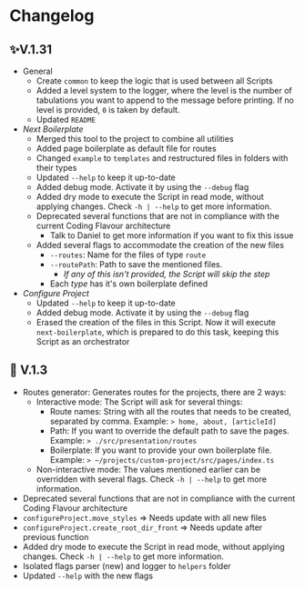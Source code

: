 # Changelog

## ✨V.1.31

- General
  - Create `common` to keep the logic that is used between all Scripts
  - Added a level system to the logger, where the level is the number of tabulations you want to append to the message before printing. If no level is provided, `0` is taken by default.
  - Updated `README`
- *Next Boilerplate*
  - Merged this tool to the project to combine all utilities
  - Added page boilerplate as default file for routes
  - Changed `example` to `templates` and restructured files in folders with their types
  - Updated `--help` to keep it up-to-date
  - Added debug mode. Activate it by using the `--debug` flag
  - Added dry mode to execute the Script in read mode, without applying changes. Check `-h | --help` to get more information.
  - Deprecated several functions that are not in compliance with the current Coding Flavour architecture
    - Talk to Daniel to get more information if you want to fix this issue
  - Added several flags to accommodate the creation of the new files
    - `--routes`: Name for the files of type `route`
    - `--routePath`: Path to save the mentioned files.
      - _If any of this isn't provided, the Script will skip the step_
    - Each _type_ has it's own boilerplate defined
- *Configure Project*
  - Updated `--help` to keep it up-to-date
  - Added debug mode. Activate it by using the `--debug` flag
  - Erased the creation of the files in this Script. Now it will execute `next-boilerplate`, which is prepared to do this task, keeping this Script as an orchestrator

## 🚀 V.1.3

- Routes generator: Generates routes for the projects, there are 2 ways:
  - Interactive mode: The Script will ask for several things:
    - Route names: String with all the routes that needs to be created, separated by comma. Example: `> home, about, [articleId]`
    - Path: If you want to override the default path to save the pages. Example: `> ./src/presentation/routes`
    - Boilerplate: If you want to provide your own boilerplate file. Example: `> ~/projects/custom-project/src/pages/index.ts`
  - Non-interactive mode: The values mentioned earlier can be overridden with several flags. Check `-h | --help` to get more information.
- Deprecated several functions that are not in compliance with the current Coding Flavour architecture
- `configureProject.move_styles` => Needs update with all new files
- `configureProject.create_root_dir_front` => Needs update after previous function
- Added dry mode to execute the Script in read mode, without applying changes. Check `-h | --help` to get more information.
- Isolated flags parser (new) and logger to `helpers` folder
- Updated `--help` with the new flags
